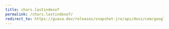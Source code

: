 ```yaml
---
title: chars.lastindexof
permalink: /chars.lastindexof/
redirect_to: https://guava.dev/releases/snapshot-jre/api/docs/com/google/common/primitives/Chars.html#lastIndexOf-char:A-char-
---
```

